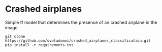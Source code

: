 # Crashed airplanes

Simple tf model that determines the presence of an crashed airplane in the image 

```
git clone https://github.com/svetadomoi/crashed_airplanes_classification.git
pip install -r requirements.txt
```
